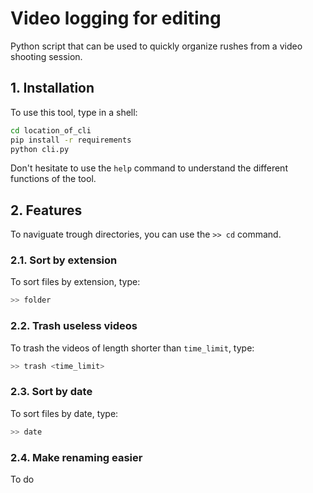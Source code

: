 # Video logging for editing

Python script that can be used to quickly organize rushes from a video shooting session.

## 1. Installation

To use this tool, type in a shell:
```bash
cd location_of_cli
pip install -r requirements
python cli.py
```

Don't hesitate to use the `help` command to understand the different functions of the tool.

## 2. Features

To naviguate trough directories, you can use the `>> cd` command.

### 2.1. Sort by extension
To sort files by extension, type:
```bash
>> folder
```

### 2.2. Trash useless videos
To trash the videos of length shorter than `time_limit`, type:
```bash
>> trash <time_limit>
```

### 2.3. Sort by date
To sort files by date, type:
```bash
>> date
```

### 2.4. Make renaming easier
To do
